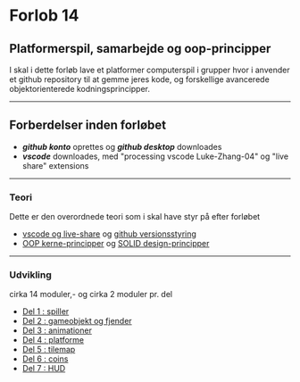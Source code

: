 # Forlob 14
## Platformerspil, samarbejde og oop-principper

I skal i dette forløb lave et platformer computerspil i grupper hvor i anvender et github repository til at gemme jeres kode, og forskellige avancerede objektorienterede kodningsprincipper.

--------------------------------------------------------------------------------

## Forberdelser inden forløbet

- ***github konto*** oprettes og ***github desktop*** downloades
- ***vscode*** downloades, med "processing vscode Luke-Zhang-04" og "live share" extensions

--------------------------------------------------------------------------------

### Teori
Dette er den overordnede teori som i skal have styr på efter forløbet

- [vscode og live-share](teori/pair_programming.md) og [github versionsstyring](teori/github_vejledning.md)
- [OOP kerne-principper](teori/oop_kerne_principper/oop_kerne_principper.md) og [SOLID design-principper](teori/solid_principper/solid_principper.md)

---------------------------------------------------------------------------------

### Udvikling
cirka 14 moduler,- og cirka 2 moduler pr. del

- [Del 1 : spiller](udvikling/del1_spilleren.md)
- [Del 2 : gameobjekt og fjender](udvikling/del2_fjender.md)
- [Del 3 : animationer](udvikling/del3_animationer.md)
- [Del 4 : platforme](udvikling/del4_platforme)
- [Del 5 : tilemap](udvikling/del5_tilemap.md)
- [Del 6 : coins](udvikling/del6_coins.md)
- [Del 7 : HUD](udvikling/del7_HUD.md)

